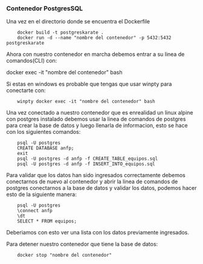 ### Contenedor PostgresSQL
Una vez en el directorio donde se encuentra el Dockerfile

        docker build -t postgreskarate .
        docker run -d --name "nombre del contenedor" -p 5432:5432 postgreskarate
 
Ahora con nuestro contenedor en marcha debemos entrar a su linea de comandos(CLI) con:

docker exec -it "nombre del contenedor" bash
    
Si estas en windows es probable que tengas que usar winpty 
para conectarte con:

        winpty docker exec -it "nombre del contenedor" bash 

Una vez conectado a nuestro contenedor que es enrealidad un
linux alpine con postgres instalado debemos usar la linea de
comandos de postgres para crear la base de datos y luego llenarla
de informacion, esto se hace con los siguientes comandos:


        psql -U postgres
        CREATE DATABASE anfp;
        exit
        psql -U postgres -d anfp -f CREATE_TABLE_equipos.sql
        psql -U postgres -d anfp -f INSERT_INTO_equipos.sql

Para validar que los datos han sido ingresados correctamente
debemos conectarnos de nuevo al contenedor y abrir la linea 
de comandos de postgres conectarnos a la base de datos y validar
los datos, podemos hacer esto de la siguiente manera:

        psql -U postgres
        \connect anfp
        \dt
        SELECT * FROM equipos;
 
 Deberiamos con esto ver una lista con los datos previamente ingresados.

Para detener nuestro contenedor que tiene la base de datos:

        docker stop "nombre del contenedor"